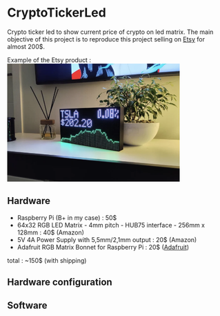 # CryptoTickerLed

Crypto ticker led to show current price of crypto on led matrix. 
The main objective of this project is to reproduce this project selling on 
[Etsy](https://www.etsy.com/listing/1255228529/crypto-ticker-stocks-forex-live-price?ga_order=highest_reviews&ga_search_type=all&ga_view_type=gallery&ga_search_query=crypto+ticker&ref=sc_gallery-1-3&sts=1&plkey=7e51c8858f5ecf6c050067d96408ab1e714a4001%3A1255228529) for almost 200$.

Example of the Etsy product :
<img src="https://github.com/ronanren/CryptoTickerLed/blob/master/img/EtsyProduct.png" width="400">

## Hardware

- Raspberry Pi (B+ in my case) : 50$
- 64x32 RGB LED Matrix - 4mm pitch - HUB75 interface - 256mm x 128mm : 40$ (Amazon)
- 5V 4A Power Supply with 5,5mm/2,1mm output : 20$ (Amazon)
- Adafruit RGB Matrix Bonnet for Raspberry Pi : 20$ ([Adafruit](https://www.adafruit.com/product/3211))

total : ~150$ (with shipping)

## Hardware configuration

## Software
